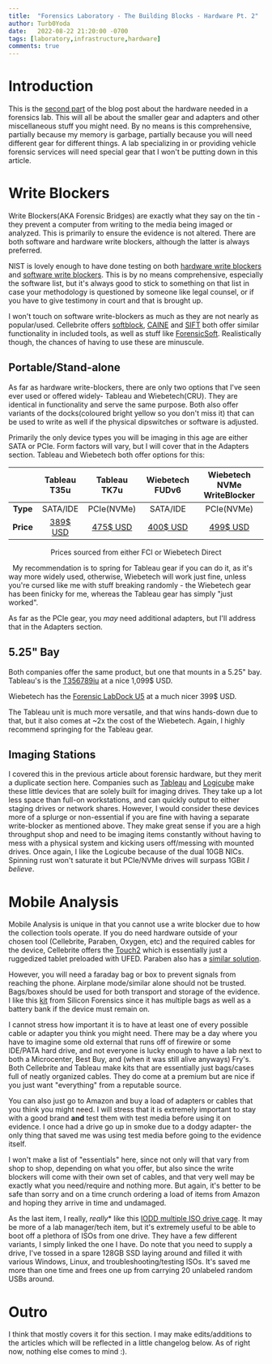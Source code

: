 ```yaml
---
title:  "Forensics Laboratory - The Building Blocks - Hardware Pt. 2"
author: Turb0Yoda
date:   2022-08-22 21:20:00 -0700
tags: [laboratory,infrastructure,hardware]
comments: true
---
```


# Introduction
This is the [second part](https://turb0yoda.com/posts/forensic-laboratory-the-building-blocks-hardware/) of the blog post about the hardware needed in a forensics lab. This will all be about the smaller gear and adapters and other miscellaneous stuff you might need. By no means is this comprehensive, partially because my memory is garbage, partially because you will need different gear for different things. A lab specializing in or providing vehicle forensic services will need special gear that I won't be putting down in this article.

# Write Blockers
Write Blockers(AKA Forensic Bridges) are exactly what they say on the tin - they prevent a computer from writing to the media being imaged or analyzed. This is primarily to ensure the evidence is not altered. There are both software and hardware write blockers, although the latter is always preferred.

NIST is lovely enough to have done testing on both [hardware write blockers](https://www.nist.gov/itl/ssd/software-quality-group/computer-forensics-tool-testing-program-cftt/cftt-technical/hardware) and [software write blockers](https://www.nist.gov/itl/ssd/software-quality-group/computer-forensics-tool-testing-program-cftt/cftt-technical/software). This is by no means comprehensive, especially the software list, but it's always good to stick to something on that list in case your methodology is questioned by someone like legal counsel, or if you have to give testimony in court and that is brought up.

I won't touch on software write-blockers as much as they are not nearly as popular/used. Cellebrite offers [softblock](https://cellebrite.com/en/softblock/), [CAINE](https://www.caine-live.net/index.html) and [SIFT](https://www.sans.org/tools/sift-workstation/) both offer similar functionality in included tools, as well as stuff like [ForensicSoft](https://www.forensicsoft.com/). Realistically though, the chances of having to use these are minuscule.

## Portable/Stand-alone 

As far as hardware write-blockers, there are only two options that I've seen ever used or offered widely- Tableau and Wiebetech(CRU). They are identical in functionality and serve the same purpose. Both also offer variants of the docks(coloured bright yellow so you don't miss it) that can be used to write as well if the physical dipswitches or software is adjusted. 

Primarily the only device types you will be imaging in this age are either SATA or PCIe. Form factors will vary, but I will cover that in the Adapters section. Tableau and Wiebetech both offer options for this:

|           | **Tableau T35u** | **Tableau TK7u** | **Wiebetech FUDv6** | **Wiebetech NVMe WriteBlocker** |
|:---------:|:----------------:|:----------------:|:-------------------:|:-------------------------------:|
|  **Type** |     SATA/IDE     |    PCIe(NVMe)    |       SATA/IDE      |            PCIe(NVMe)           |
| **Price** |     [389$ USD](https://www.forensiccomputers.com/tableau-t35u-bridge-kit.html)     |     [475$ USD](https://www.forensiccomputers.com/tableau-t7u-forensic-pcie-bridge.html)     |       [400$ USD](https://wiebetech.com/products/forensic-ultradock-fudv6-0/)      |             [499$ USD](https://wiebetech.com/products/nvme-writeblocker/)            |

<center> Prices sourced from either FCI or Wiebetech Direct </center>

&nbsp;
My recommendation is to spring for Tableau gear if you can do it, as it's way more widely used, otherwise, Wiebetech will work just fine, unless you're cursed like me with stuff breaking randomly - the Wiebetech gear has been finicky for me, whereas the Tableau gear has simply "just worked". 

As far as the PCIe gear, you *may* need additional adapters, but I'll address that in the Adapters section.


## 5.25" Bay

Both companies offer the same product, but one that mounts in a 5.25" bay. Tableau's is the [T356789iu](https://www.forensiccomputers.com/tableau-t356789iu.html) at a nice 1,099$ USD.

Wiebetech has the [Forensic LabDock U5](https://wiebetech.com/products/forensic-labdock-u5/) at a much nicer 399$ USD. 

The Tableau unit is much more versatile, and that wins hands-down due to that, but it also comes at ~2x the cost of the Wiebetech. Again, I highly recommend springing for the Tableau gear.

## Imaging Stations

I covered this in the previous article about forensic hardware, but they merit a duplicate section here. Companies such as [Tableau](https://www.forensiccomputers.com/tableau-tx1-forensic-imager.html) and [Logicube](https://www.logicube.com/shop/forensic-falcon-neo/) make these little devices that are solely built for imaging drives. They take up a lot less space than full-on workstations, and can quickly output to either staging drives or network shares. However, I would consider these devices more of a splurge or non-essential if you are fine with having a separate write-blocker as mentioned above. They make great sense if you are a high throughput shop and need to be imaging items constantly without having to mess with a physical system and kicking users off/messing with mounted drives. Once again, I like the Logicube because of the dual 10GB NICs. Spinning rust won't saturate it but PCIe/NVMe drives will surpass 1GBit *I believe*.

# Mobile Analysis

Mobile Analysis is unique in that you cannot use a write blocker due to how the collection tools operate. If you do need hardware outside of your chosen tool (Cellebrite, Paraben, Oxygen, etc) and the required cables for the device, Cellebrite offers the [Touch2](https://www.teeltech.com/mobile-device-forensic-tools/cellebrite/ufed-touch-ultimate/) which is essentially just a ruggedized tablet preloaded with UFED. Paraben also has a [similar solution](https://www.oxygen-forensic.com/en/products/oxygen-forensic-kit).

However, you will need a faraday bag or box to prevent signals from reaching the phone. Airplane mode/similar alone should not be trusted. Bags/boxes should be used for both transport and storage of the evidence. I like this [kit](https://siliconforensics.com/products/accessories/faraday-bags/faraday-bag-sampler-bundle.html) from Silicon Forensics since it has multiple bags as well as a battery bank if the device must remain on.

I cannot stress how important it is to have at least one of every possible cable or adapter you think you might need. There may be a day where you have to imagine some old external that runs off of firewire or some IDE/PATA hard drive, and not everyone is lucky enough to have a lab next to both a Microcenter, Best Buy, and (when it was still alive anyways) Fry's. Both Cellebrite and Tableau make kits that are essentially just bags/cases full of neatly organized cables. They do come at a premium but are nice if you just want "everything" from a reputable source. 

You can also just go to Amazon and buy a load of adapters or cables that you think you might need. I will stress that it is extremely important to stay with a good brand **and** test them with test media before using it on evidence. I once had a drive go up in smoke due to a dodgy adapter- the only thing that saved me was using test media before going to the evidence itself.

I won't make a list of "essentials" here, since not only will that vary from shop to shop, depending on what you offer, but also since the write blockers will come with their own set of cables, and that very well may be exactly what you need/require and nothing more. But again, it's better to be safe than sorry and on a time crunch ordering a load of items from Amazon and hoping they arrive in time and undamaged.

As the last item, I really, *really** like this [IODD multiple ISO drive cage](https://smile.amazon.com/Iodd-Iodd2531-Black-Virtual-Enclosures/dp/B00TDJ4BJU/). It may be more of a lab manager/tech item, but it's extremely useful to be able to boot off a plethora of ISOs from one drive. They have a few different variants, I simply linked the one I have. Do note that you need to supply a drive, I've tossed in a spare 128GB SSD laying around and filled it with various Windows, Linux, and troubleshooting/testing ISOs. It's saved me more than one time and frees one up from carrying 20 unlabeled random USBs around.

# Outro

I think that mostly covers it for this section. I may make edits/additions to the articles which will be reflected in a little changelog below. As of right now, nothing else comes to mind :).